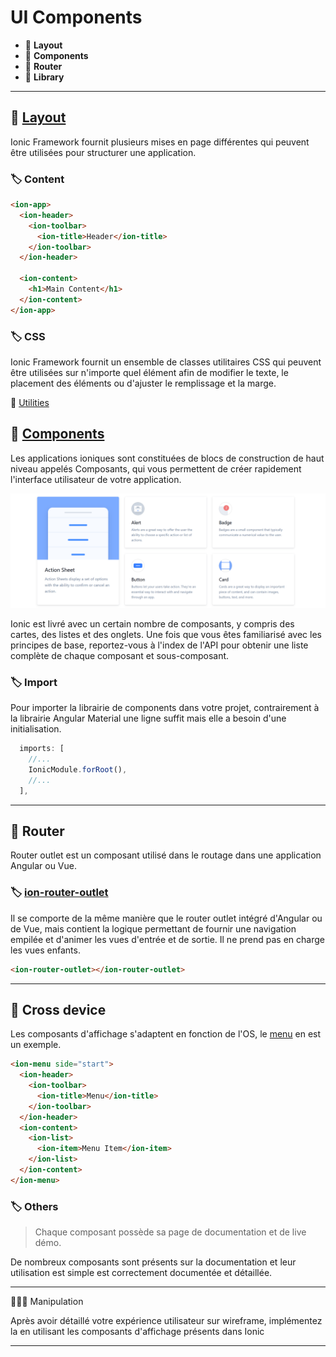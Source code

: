 # UI Components

*  🔖 **Layout**
*  🔖 **Components**
*  🔖 **Router**
*  🔖 **Library**

___

## 📑 [Layout](https://ionicframework.com/docs/layout/structure)

Ionic Framework fournit plusieurs mises en page différentes qui peuvent être utilisées pour structurer une application.

### 🏷️ **Content**

```html
<ion-app>
  <ion-header>
    <ion-toolbar>
      <ion-title>Header</ion-title>
    </ion-toolbar>
  </ion-header>

  <ion-content>
    <h1>Main Content</h1>
  </ion-content>
</ion-app>
```


### 🏷️ **CSS**

Ionic Framework fournit un ensemble de classes utilitaires CSS qui peuvent être utilisées sur n'importe quel élément afin de modifier le texte, le placement des éléments ou d'ajuster le remplissage et la marge.

🔗 [Utilities](https://ionicframework.com/docs/layout/css-utilities)

## 📑 [Components](https://ionicframework.com/docs/components)


Les applications ioniques sont constituées de blocs de construction de haut niveau appelés Composants, qui vous permettent de créer rapidement l'interface utilisateur de votre application.

![image](https://raw.githubusercontent.com/seeren-training/Ionic/master/wiki/resources/components.png)

Ionic est livré avec un certain nombre de composants, y compris des cartes, des listes et des onglets. Une fois que vous êtes familiarisé avec les principes de base, reportez-vous à l'index de l'API pour obtenir une liste complète de chaque composant et sous-composant.

### 🏷️ **Import**

Pour importer la librairie de components dans votre projet, contrairement à la librairie Angular Material une ligne suffit mais elle a besoin d'une initialisation.

```ts
  imports: [
    //...
    IonicModule.forRoot(),
    //...
  ],
```

___

## 📑 Router

Router outlet est un composant utilisé dans le routage dans une application Angular ou Vue.

### 🏷️ **[ion-router-outlet](https://ionicframework.com/docs/api/router-outlet)**

Il se comporte de la même manière que le router outlet intégré d'Angular ou de Vue, mais contient la logique permettant de fournir une navigation empilée et d'animer les vues d'entrée et de sortie. Il ne prend pas en charge les vues enfants.

```html
<ion-router-outlet></ion-router-outlet>
```

___

## 📑 Cross device

Les composants d'affichage s'adaptent en fonction de l'OS, le [menu](https://ionicframework.com/docs/api/menu) en est un exemple.

```html
<ion-menu side="start">
  <ion-header>
    <ion-toolbar>
      <ion-title>Menu</ion-title>
    </ion-toolbar>
  </ion-header>
  <ion-content>
    <ion-list>
      <ion-item>Menu Item</ion-item>
    </ion-list>
  </ion-content>
</ion-menu>
```

### 🏷️ **Others**

> Chaque composant possède sa page de documentation et de live démo.

De nombreux composants sont présents sur la documentation et leur utilisation est simple est correctement documentée et détaillée.

___

👨🏻‍💻 Manipulation

Après avoir détaillé votre expérience utilisateur sur wireframe, implémentez la en utilisant les composants d'affichage présents dans Ionic

___
